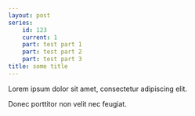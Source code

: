 ```yaml
---
layout: post
series:
    id: 123
    current: 1
    part: test part 1
    part: test part 2
    part: test part 3
title: some title
---
```


Lorem ipsum dolor sit amet, consectetur adipiscing elit.

Donec porttitor non velit nec feugiat.